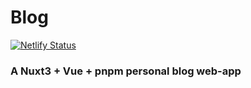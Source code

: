 # Blog
[![Netlify Status](https://api.netlify.com/api/v1/badges/8bbe923e-4e4b-4022-9d39-db7fd8c3f900/deploy-status)](https://app.netlify.com/sites/szl-blog/deploys)
### A Nuxt3 + Vue + pnpm personal blog web-app

